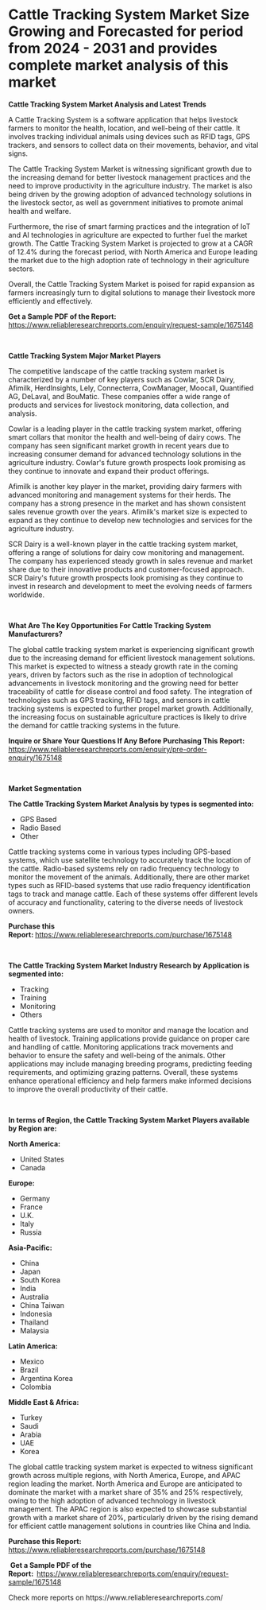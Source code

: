 <p><h1>Cattle Tracking System Market Size Growing and Forecasted for period from 2024 - 2031 and provides complete market analysis of this market</h1></p><p><strong>Cattle Tracking System Market Analysis and Latest Trends</strong></p>
<p><p>A Cattle Tracking System is a software application that helps livestock farmers to monitor the health, location, and well-being of their cattle. It involves tracking individual animals using devices such as RFID tags, GPS trackers, and sensors to collect data on their movements, behavior, and vital signs.</p><p>The Cattle Tracking System Market is witnessing significant growth due to the increasing demand for better livestock management practices and the need to improve productivity in the agriculture industry. The market is also being driven by the growing adoption of advanced technology solutions in the livestock sector, as well as government initiatives to promote animal health and welfare.</p><p>Furthermore, the rise of smart farming practices and the integration of IoT and AI technologies in agriculture are expected to further fuel the market growth. The Cattle Tracking System Market is projected to grow at a CAGR of 12.4% during the forecast period, with North America and Europe leading the market due to the high adoption rate of technology in their agriculture sectors.</p><p>Overall, the Cattle Tracking System Market is poised for rapid expansion as farmers increasingly turn to digital solutions to manage their livestock more efficiently and effectively.</p></p>
<p><strong>Get a Sample PDF of the Report:&nbsp;</strong> <a href="https://www.reliableresearchreports.com/enquiry/request-sample/1675148">https://www.reliableresearchreports.com/enquiry/request-sample/1675148</a></p>
<p>&nbsp;</p>
<p><strong>Cattle Tracking System Major Market Players</strong></p>
<p><p>The competitive landscape of the cattle tracking system market is characterized by a number of key players such as Cowlar, SCR Dairy, Afimilk, HerdInsights, Lely, Connecterra, CowManager, Moocall, Quantified AG, DeLaval, and BouMatic. These companies offer a wide range of products and services for livestock monitoring, data collection, and analysis.</p><p>Cowlar is a leading player in the cattle tracking system market, offering smart collars that monitor the health and well-being of dairy cows. The company has seen significant market growth in recent years due to increasing consumer demand for advanced technology solutions in the agriculture industry. Cowlar's future growth prospects look promising as they continue to innovate and expand their product offerings.</p><p>Afimilk is another key player in the market, providing dairy farmers with advanced monitoring and management systems for their herds. The company has a strong presence in the market and has shown consistent sales revenue growth over the years. Afimilk's market size is expected to expand as they continue to develop new technologies and services for the agriculture industry.</p><p>SCR Dairy is a well-known player in the cattle tracking system market, offering a range of solutions for dairy cow monitoring and management. The company has experienced steady growth in sales revenue and market share due to their innovative products and customer-focused approach. SCR Dairy's future growth prospects look promising as they continue to invest in research and development to meet the evolving needs of farmers worldwide.</p></p>
<p>&nbsp;</p>
<p><strong>What Are The Key Opportunities For Cattle Tracking System Manufacturers?</strong></p>
<p><p>The global cattle tracking system market is experiencing significant growth due to the increasing demand for efficient livestock management solutions. This market is expected to witness a steady growth rate in the coming years, driven by factors such as the rise in adoption of technological advancements in livestock monitoring and the growing need for better traceability of cattle for disease control and food safety. The integration of technologies such as GPS tracking, RFID tags, and sensors in cattle tracking systems is expected to further propel market growth. Additionally, the increasing focus on sustainable agriculture practices is likely to drive the demand for cattle tracking systems in the future.</p></p>
<p><strong>Inquire or Share Your Questions If Any Before Purchasing This Report:</strong> <a href="https://www.reliableresearchreports.com/enquiry/pre-order-enquiry/1675148">https://www.reliableresearchreports.com/enquiry/pre-order-enquiry/1675148</a></p>
<p>&nbsp;</p>
<p><strong>Market Segmentation</strong></p>
<p><strong>The Cattle Tracking System Market Analysis by types is segmented into:</strong></p>
<p><ul><li>GPS Based</li><li>Radio Based</li><li>Other</li></ul></p>
<p><p>Cattle tracking systems come in various types including GPS-based systems, which use satellite technology to accurately track the location of the cattle. Radio-based systems rely on radio frequency technology to monitor the movement of the animals. Additionally, there are other market types such as RFID-based systems that use radio frequency identification tags to track and manage cattle. Each of these systems offer different levels of accuracy and functionality, catering to the diverse needs of livestock owners.</p></p>
<p><strong>Purchase this Report:&nbsp;</strong><a href="https://www.reliableresearchreports.com/purchase/1675148">https://www.reliableresearchreports.com/purchase/1675148</a></p>
<p>&nbsp;</p>
<p><strong>The Cattle Tracking System Market Industry Research by Application is segmented into:</strong></p>
<p><ul><li>Tracking</li><li>Training</li><li>Monitoring</li><li>Others</li></ul></p>
<p><p>Cattle tracking systems are used to monitor and manage the location and health of livestock. Training applications provide guidance on proper care and handling of cattle. Monitoring applications track movements and behavior to ensure the safety and well-being of the animals. Other applications may include managing breeding programs, predicting feeding requirements, and optimizing grazing patterns. Overall, these systems enhance operational efficiency and help farmers make informed decisions to improve the overall productivity of their cattle.</p></p>
<p>&nbsp;</p>
<p><strong>In terms of Region, the Cattle Tracking System Market Players available by Region are:</strong></p>
<p>
    <p> <strong> North America: </strong>
        <ul>
            <li>United States</li>
            <li>Canada</li>
        </ul>
        </p> 
    <p> <strong> Europe: </strong>
        <ul>
            <li>Germany</li>
            <li>France</li>
            <li>U.K.</li>
            <li>Italy</li>
            <li>Russia</li>
        </ul>
        </p> 
    <p> <strong> Asia-Pacific: </strong>
        <ul>
            <li>China</li>
            <li>Japan</li>
            <li>South Korea</li>
            <li>India</li>
            <li>Australia</li>
            <li>China Taiwan</li>
            <li>Indonesia</li>
            <li>Thailand</li>
            <li>Malaysia</li>
        </ul>
        </p> 
    <p> <strong> Latin America: </strong>
        <ul>
            <li>Mexico</li>
            <li>Brazil</li>
            <li>Argentina Korea</li>
            <li>Colombia</li>
        </ul>
        </p> 
    <p> <strong> Middle East & Africa: </strong>
        <ul>
            <li>Turkey</li>
            <li>Saudi</li>
            <li>Arabia</li>
            <li>UAE</li>
            <li>Korea</li>
        </ul>
    </p>
    </p>
<p><p>The global cattle tracking system market is expected to witness significant growth across multiple regions, with North America, Europe, and APAC region leading the market. North America and Europe are anticipated to dominate the market with a market share of 35% and 25% respectively, owing to the high adoption of advanced technology in livestock management. The APAC region is also expected to showcase substantial growth with a market share of 20%, particularly driven by the rising demand for efficient cattle management solutions in countries like China and India.</p></p>
<p><strong>Purchase this Report: </strong><a href="https://www.reliableresearchreports.com/purchase/1675148">https://www.reliableresearchreports.com/purchase/1675148</a></p>
<p>&nbsp;<strong>Get a Sample PDF of the Report:&nbsp;&nbsp;</strong><a href="https://www.reliableresearchreports.com/enquiry/request-sample/1675148">https://www.reliableresearchreports.com/enquiry/request-sample/1675148</a></p>
<p><strong></strong></p>
<p>Check more reports on https://www.reliableresearchreports.com/</p>